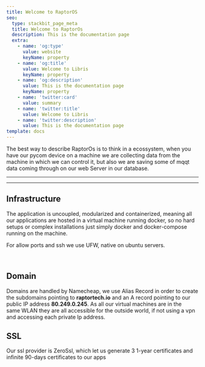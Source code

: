```yaml
---
title: Welcome to RaptorOS
seo:
  type: stackbit_page_meta
  title: Welcome to RaptorOs
  description: This is the documentation page
  extra:
    - name: 'og:type'
      value: website
      keyName: property
    - name: 'og:title'
      value: Welcome to Libris
      keyName: property
    - name: 'og:description'
      value: This is the documentation page
      keyName: property
    - name: 'twitter:card'
      value: summary
    - name: 'twitter:title'
      value: Welcome to Libris
    - name: 'twitter:description'
      value: This is the documentation page
template: docs
---
```

The best way to describe RaptorOs is to think in a ecossystem, when you have our pycom device on a machine we are collecting data from the machine in which we can control it, but also we are saving some of mqqt data coming through on our web Server in our database.

***

***

## Infrastructure 

The application is uncoupled, modularized and containerized, meaning all our applications are hosted in a virtual machine running docker, so no hard setups or complex installations just simply docker and docker-compose running on the machine. 

For allow ports and ssh we use UFW, native on ubuntu servers. 

 

## Domain 

Domains are handled by Namecheap, we use Alias Record in order to create the subdomains pointing to **raptortech.io** and an A record pointing to our public IP address **80.249.0.245**. As all our virtual machines are in the same WLAN they are all accessible for the outside world, if not using a vpn and accessing each private Ip address. 

## SSL 

Our ssl provider is ZeroSsl, which let us generate 3 1-year certificates and infinite 90-days certificates to our apps 
